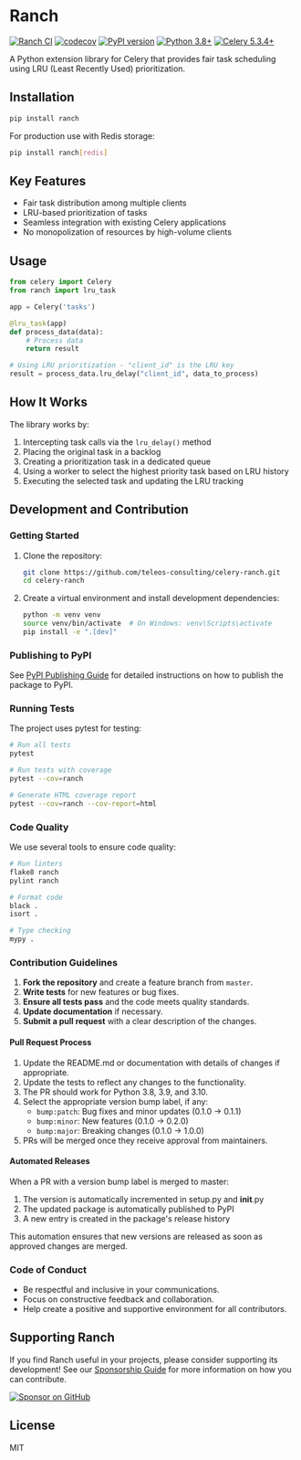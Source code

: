# Ranch

[![Ranch CI](https://github.com/teleos-consulting/celery-ranch/actions/workflows/ci.yml/badge.svg)](https://github.com/teleos-consulting/celery-ranch/actions/workflows/ci.yml)
[![codecov](https://codecov.io/gh/teleos-consulting/celery-ranch/branch/master/graph/badge.svg)](https://codecov.io/gh/teleos-consulting/celery-ranch)
[![PyPI version](https://badge.fury.io/py/ranch.svg)](https://badge.fury.io/py/ranch)
[![Python 3.8+](https://img.shields.io/badge/python-3.8+-blue.svg)](https://www.python.org/downloads/release/python-380/)
[![Celery 5.3.4+](https://img.shields.io/badge/celery-5.3.4+-green.svg)](https://docs.celeryproject.org/)

A Python extension library for Celery that provides fair task scheduling using LRU (Least Recently Used) prioritization.

## Installation

```bash
pip install ranch
```

For production use with Redis storage:

```bash
pip install ranch[redis]
```

## Key Features

- Fair task distribution among multiple clients
- LRU-based prioritization of tasks
- Seamless integration with existing Celery applications
- No monopolization of resources by high-volume clients

## Usage

```python
from celery import Celery
from ranch import lru_task

app = Celery('tasks')

@lru_task(app)
def process_data(data):
    # Process data
    return result

# Using LRU prioritization - "client_id" is the LRU key
result = process_data.lru_delay("client_id", data_to_process)
```

## How It Works

The library works by:
1. Intercepting task calls via the `lru_delay()` method
2. Placing the original task in a backlog
3. Creating a prioritization task in a dedicated queue
4. Using a worker to select the highest priority task based on LRU history
5. Executing the selected task and updating the LRU tracking

## Development and Contribution

### Getting Started

1. Clone the repository:
   ```bash
   git clone https://github.com/teleos-consulting/celery-ranch.git
   cd celery-ranch
   ```

2. Create a virtual environment and install development dependencies:
   ```bash
   python -m venv venv
   source venv/bin/activate  # On Windows: venv\Scripts\activate
   pip install -e ".[dev]"
   ```

### Publishing to PyPI

See [PyPI Publishing Guide](docs/pypi_publishing.md) for detailed instructions on how to publish the package to PyPI.

### Running Tests

The project uses pytest for testing:

```bash
# Run all tests
pytest

# Run tests with coverage
pytest --cov=ranch

# Generate HTML coverage report
pytest --cov=ranch --cov-report=html
```

### Code Quality

We use several tools to ensure code quality:

```bash
# Run linters
flake8 ranch
pylint ranch

# Format code
black .
isort .

# Type checking
mypy .
```

### Contribution Guidelines

1. **Fork the repository** and create a feature branch from `master`.
2. **Write tests** for new features or bug fixes.
3. **Ensure all tests pass** and the code meets quality standards.
4. **Update documentation** if necessary.
5. **Submit a pull request** with a clear description of the changes.

#### Pull Request Process

1. Update the README.md or documentation with details of changes if appropriate.
2. Update the tests to reflect any changes to the functionality.
3. The PR should work for Python 3.8, 3.9, and 3.10.
4. Select the appropriate version bump label, if any:
   - `bump:patch`: Bug fixes and minor updates (0.1.0 → 0.1.1)
   - `bump:minor`: New features (0.1.0 → 0.2.0) 
   - `bump:major`: Breaking changes (0.1.0 → 1.0.0)
5. PRs will be merged once they receive approval from maintainers.

#### Automated Releases

When a PR with a version bump label is merged to master:

1. The version is automatically incremented in setup.py and __init__.py
2. The updated package is automatically published to PyPI
3. A new entry is created in the package's release history

This automation ensures that new versions are released as soon as approved changes are merged.

### Code of Conduct

- Be respectful and inclusive in your communications.
- Focus on constructive feedback and collaboration.
- Help create a positive and supportive environment for all contributors.

## Supporting Ranch

If you find Ranch useful in your projects, please consider supporting its development! See our [Sponsorship Guide](docs/sponsorship.md) for more information on how you can contribute.

[![Sponsor on GitHub](https://img.shields.io/badge/sponsor-on%20github-blue?logo=github&style=flat-square)](https://github.com/sponsors/teleos-consulting)

## License

MIT
